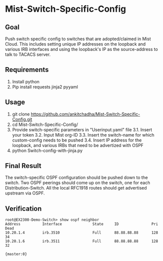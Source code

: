 # Mist-Switch-Specific-Config


## Goal
Push switch specific config to switches that are adopted/claimed in Mist Cloud. This includes setting unique IP addresses on the loopback and various IRB interfaces and using the loopback's IP as the source-address to talk to TACACS server.


## Requirements
1. Install python
2. Pip install requests jinja2 pyyaml


## Usage
1. git clone https://github.com/ankitchadha/Mist-Switch-Specific-Config.git
2. cd Mist-Switch-Specific-Config/
3. Provide switch-specific parameters in "Userinput.yaml" file
3.1. Insert your token
3.2. Input Mist org-ID
3.3. Insert the switch-name for which custom-config needs to be pushed
3.4. Insert IP address for the loopback, and various IRBs that need to be advertized with OSPF
4. python Switch-config-with-jinja.py


## Final Result
The switch-specific OSPF configuration should be pushed down to the switch. Two OSPF peerings should come up on the switch, one for each Distribution-Switch. All the local RFC1918 routes should get advertised upstream via OSPF.


## Verification
```
root@EX2300-Demo-Switch> show ospf neighbor
Address          Interface              State     ID               Pri  Dead
10.20.1.4        irb.3510               Full      88.88.88.88      128    34
10.20.1.6        irb.3511               Full      88.88.88.88      128    32

{master:0}
```
